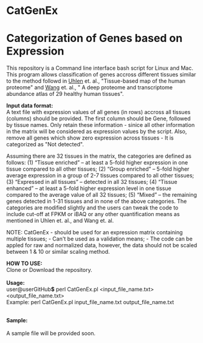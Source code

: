 # CatGenEx

<strong><h1>Categorization of Genes based on Expression</h1></strong> 

This repository is a Command line interface bash script for Linux and Mac. This program allows classification of genes accross different tissues similar to the method followd in <a href="https://science.sciencemag.org/content/347/6220/1260419.figures-only" target="_blank">Uhlen</a> et. al., &#34;Tissue-based map of the human proteome&#34; and  <a href="http://m.msb.embopress.org/content/15/2/e8503.full.pdf " target="_blank">Wang</a> et. al., &#34; A deep proteome and transcriptome abundance atlas of 29 healthy human tissues&#34;. <br>

<strong>Input data format:</strong><br>
A text file with expression values of all genes (in rows) accross all tissues (columns) should be provided. The first column should be Gene, followed by tissue names. Only retain these information - sinice all other information in the matrix will be considered as expression values by the script. Also, remove all genes which show zero expression across tissues - It is categorized as "Not detected".  

Assuming there are 32 tissues in the matrix, the categories are defined as follows:
(1) “Tissue enriched” – at least a 5-fold higher expression in one tissue compared to all other tissues; 
(2) “Group enriched” – 5-fold higher average expression in a group of 2-7 tissues compared to all other tissues; 
(3) “Expressed in all tissues” – detected in all 32 tissues; 
(4) “Tissue enhanced” – at least a 5-fold higher expression level in one tissue compared to the average value of all 32 tissues; 
(5) “Mixed” – the remaining genes detected in 1-31 tissues and in none of the above categories. 
The categories are modified slightly and the users can tweak the code to include cut-off at FPKM or iBAQ or any other quantification means as mentioned in Uhlen et. al., and Wang et. al.

NOTE: CatGenEx 
      - should be used for an expression matrix containing multiple tissues; 
      - Can't be used as a validation means;
      - The code can be appled for raw and normalized data, however, the data should not be scaled between 1 & 10 or similar scaling method. 

<strong>HOW TO USE:</strong><br>
Clone or Download the repository.<br><br>
  <strong>Usage:</strong> <br>
user@userGitHub<strong>$</strong> perl CatGenEx.pl \<input_file_name.txt> \<output_file_name.txt> <br>
  Example: perl CatGenEx.pl input_file_name.txt output_file_name.txt<br><br>
  
<strong>Sample:</strong><br>  
A sample file will be provided soon. 
